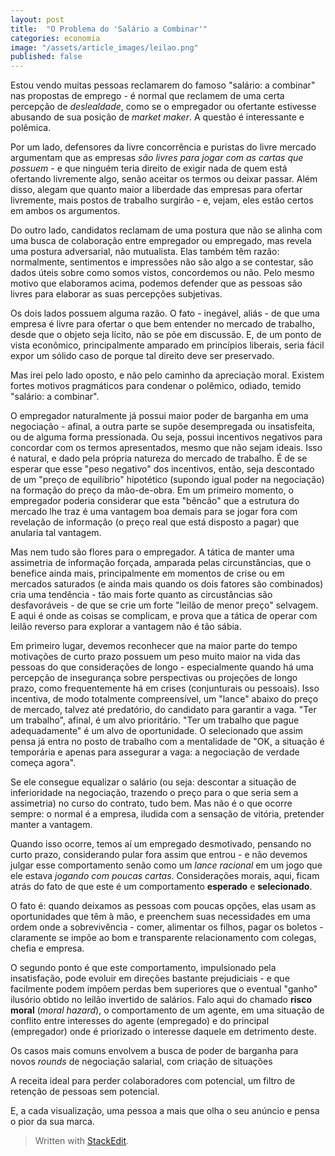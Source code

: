 ```yaml
---
layout: post
title:  "O Problema do 'Salário a Combinar'"
categories: economia
image: "/assets/article_images/leilao.png"
published: false
---
```

Estou vendo muitas pessoas reclamarem do famoso "salário: a combinar" nas propostas de emprego - é normal que reclamem de uma certa percepção de *deslealdade*, como se o empregador ou ofertante estivesse abusando de sua posição de *market maker*. A questão é interessante e polêmica.

Por um lado, defensores da livre concorrência e puristas do livre mercado argumentam que as empresas *são livres para jogar com as cartas que possuem* - e que ninguém teria direito de exigir nada de quem está ofertando livremente algo, senão aceitar os termos ou deixar passar. Além disso, alegam que quanto maior a liberdade das empresas para ofertar livremente, mais postos de trabalho surgirão - e, vejam, eles estão certos em ambos os argumentos.

Do outro lado, candidatos reclamam de uma postura que não se alinha com uma busca de colaboração entre empregador ou empregado, mas revela uma postura adversarial, não mutualista. Elas também têm razão: normalmente, sentimentos e impressões não são algo a se contestar, são dados úteis sobre como somos vistos, concordemos ou não. Pelo mesmo motivo que elaboramos acima, podemos defender que as pessoas são livres para elaborar as suas percepções subjetivas.

Os dois lados possuem alguma razão. O fato - inegável, aliás - de que uma empresa é livre para ofertar o que bem entender no mercado de trabalho, desde que o objeto seja lícito, não se põe em discussão. E, de um ponto de vista econômico, principalmente amparado em princípios liberais, seria fácil expor um sólido caso de porque tal direito deve ser preservado. 

Mas irei pelo lado oposto, e não pelo caminho da apreciação moral. Existem fortes motivos pragmáticos para condenar o polêmico, odiado, temido "salário: a combinar".

O empregador naturalmente já possui maior poder de barganha em uma negociação - afinal, a outra parte se supõe desempregada ou insatisfeita, ou de alguma forma pressionada. Ou seja, possui incentivos negativos para concordar com os termos apresentados, mesmo que não sejam ideais. Isso é natural, e dado pela própria natureza do mercado de trabalho. É de se esperar que esse "peso negativo" dos incentivos, então, seja descontado de um "preço de equilíbrio" hipotético (supondo igual poder na negociação) na formação do preço da mão-de-obra. Em um primeiro momento, o empregador poderia considerar que esta "bêncão" que a estrutura do mercado lhe traz é uma vantagem boa demais para se jogar fora com revelação de informação (o preço real que está disposto a pagar) que anularia tal vantagem.

Mas nem tudo são flores para o empregador. A tática de manter uma assimetria de informação forçada, amparada pelas circunstâncias, que o benefice ainda mais, principalmente em momentos de crise ou em mercados saturados (e ainda mais quando os dois fatores são combinados) cria uma tendência - tão mais forte quanto as circustâncias são desfavoráveis - de que se crie um forte "leilão de menor preço" selvagem. E aqui é onde as coisas se complicam, e prova que a tática de operar com leilão reverso para explorar a vantagem não é tão sábia.

Em primeiro lugar, devemos reconhecer que na maior parte do tempo motivações de curto prazo possuem um peso muito maior na vida das pessoas do que considerações de longo - especialmente quando há uma percepção de insegurança sobre perspectivas ou projeções de longo prazo, como frequentemente há em crises (conjunturais ou pessoais). Isso incentiva, de modo totalmente compreensível, um "lance" abaixo do preço de mercado, talvez até predatório, do candidato para garantir a vaga. "Ter um trabalho", afinal, é um alvo prioritário. "Ter um trabalho que pague adequadamente" é um alvo de oportunidade. O selecionado que assim pensa já entra no posto de trabalho com a mentalidade de "OK, a situação é temporária e apenas para assegurar a vaga: a negociação de verdade começa agora". 

Se ele consegue equalizar o salário (ou seja: descontar a situação de inferioridade na negociação, trazendo o preço para o que seria sem a assimetria) no curso do contrato, tudo bem. Mas não é o que ocorre sempre: o normal é a empresa, iludida com a sensação de vitória, pretender manter a vantagem.

Quando isso ocorre, temos aí um empregado desmotivado, pensando no curto prazo, considerando pular fora assim que entrou - e não devemos julgar esse comportamento senão como um *lance racional* em um jogo que ele estava *jogando com poucas cartas*. Considerações morais, aqui, ficam atrás do fato de que este é um comportamento **esperado** e **selecionado**. 

O fato é: quando deixamos as pessoas com poucas opções, elas usam as oportunidades que têm à mão, e preenchem suas necessidades em uma ordem onde a sobrevivência - comer, alimentar os filhos, pagar os boletos - claramente se impõe ao bom e transparente relacionamento com colegas, chefia e empresa.

O segundo ponto é que este comportamento, impulsionado pela insatisfação, pode evoluir em direções bastante prejudiciais - e que facilmente podem impõem perdas bem superiores que o eventual "ganho" ilusório obtido no leilão invertido de salários. Falo aqui do chamado **risco moral** (*moral hazard*), o comportamento de um agente, em uma situação de conflito entre interesses do agente (empregado) e do principal (empregador) onde é priorizado o interesse daquele em detrimento deste. 

Os casos mais comuns envolvem a busca de poder de barganha para novos *rounds* de negociação salarial, com criação de situações 

  
A receita ideal para perder colaboradores com potencial, um filtro de retenção de pessoas sem potencial.

E, a cada visualização, uma pessoa a mais que olha o seu anúncio e pensa o pior da sua marca.

> Written with [StackEdit](https://stackedit.io/).
<!--stackedit_data:
eyJoaXN0b3J5IjpbLTEyMzQ5NzcxMTQsLTIwNTQ3MzA1NzJdfQ
==
-->